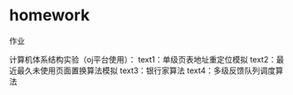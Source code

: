 # homework
作业

计算机体系结构实验（oj平台使用）：
  text1：单级页表地址重定位模拟
  text2：最近最久未使用页面置换算法模拟
  text3：银行家算法
  text4：多级反馈队列调度算法
